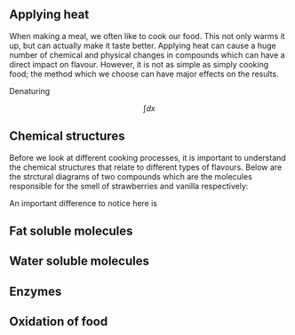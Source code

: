 ## Applying heat

When making a meal, we often like to cook our food. This not only warms it up, but can actually make it taste better. Applying heat can cause a huge number of chemical and physical changes in compounds which can have a direct impact on flavour. However, it is not as simple as simply cooking food; the method which we choose can have major effects on the results.

Denaturing

$$\int  dx$$

## Chemical structures

Before we look at different cooking processes, it is important to understand the chemical structures that relate to different types of flavours. Below are the strctural diagrams of two compounds which are the molecules responsible for the smell of strawberries and vanilla respectively:

<!-- Insert diagrams -->

An important difference to notice here is

## Fat soluble molecules

## Water soluble molecules

## Enzymes

## Oxidation of food

